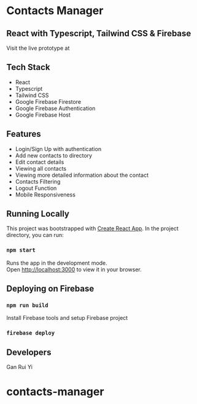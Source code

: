 # Contacts Manager 
## React with Typescript, Tailwind CSS & Firebase
Visit the live prototype at 

## Tech Stack
- React
- Typescript
- Tailwind CSS
- Google Firebase Firestore
- Google Firebase Authentication
- Google Firebase Host

## Features
- Login/Sign Up with authentication 
- Add new contacts to directory
- Edit contact details
- Viewing all contacts
- Viewing more detailed information about the contact
- Contacts Filtering
- Logout Function
- Mobile Responsiveness

## Running Locally
This project was bootstrapped with [Create React App](https://github.com/facebook/create-react-app).
In the project directory, you can run:

### `npm start`

Runs the app in the development mode.\
Open [http://localhost:3000](http://localhost:3000) to view it in your browser.

## Deploying on Firebase

### `npm run build`
Install Firebase tools and setup Firebase project
### `firebase deploy`

## Developers
Gan Rui Yi
# contacts-manager
